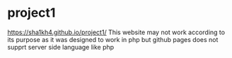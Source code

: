 # project1
https://sha1kh4.github.io/project1/
This website may not work according to its purpose as it was designed to work in php but github pages does not supprt server side language like php 

